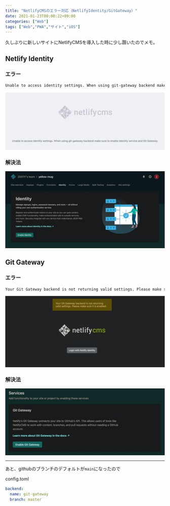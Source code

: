 ```yaml
---
title: "NetlifyCMSのエラー対応（NetlifyIdentity/GitGateway）"
date: 2021-01-23T00:00:22+09:00
categories: ["Web"]
tags: ["Web","PWA","サイト","iOS"]
---
```


久しぶりに新しいサイトにNetlifyCMSを導入した時に少し躓いたのでメモ。

## Netlify Identity

### エラー

```html
Unable to access identity settings. When using git-gateway backend make sure to enable Identity service and Git Gateway.
```

![](../../../images/netlifycms-error-1.jpg)

### 解決法

![](../../../images/netlifycms-error-2.jpg)



## Git Gateway

### エラー

```html
Your Git Gateway backend is not returning valid settings. Please make sure it is enabled.
```

![](../../../images/netlifycms-error-3.jpg)

### 解決法

![](../../../images/netlifycms-error-4.jpg)

***

あと、githubのブランチのデフォルトが`main`になったので

config.toml

```yaml
backend:
  name: git-gateway
  branch: master
```